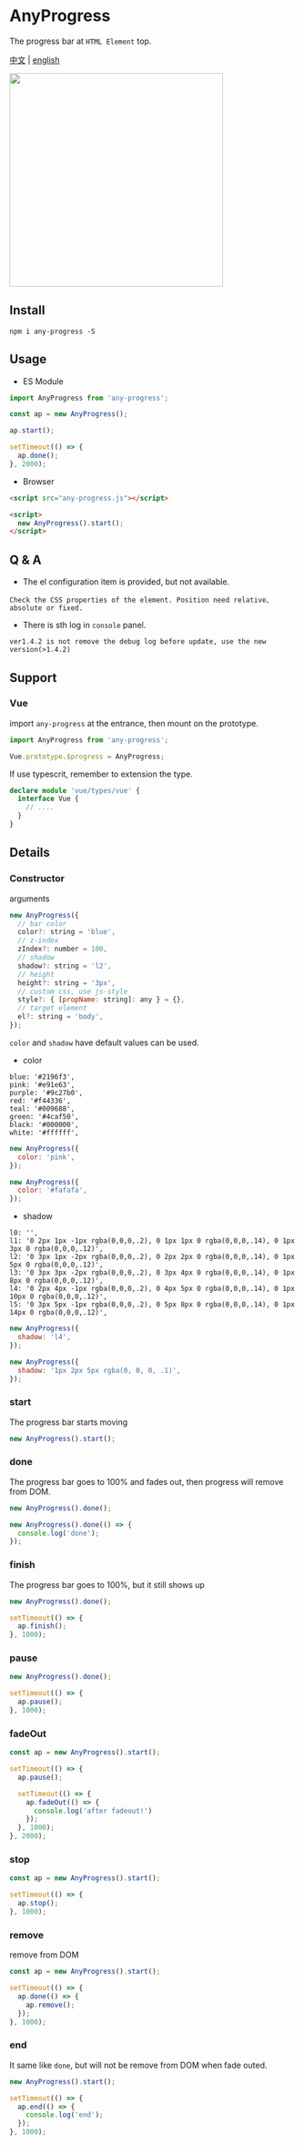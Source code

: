 # AnyProgress

The progress bar at `HTML Element` top.

[中文](/readme.md) | [english](/readme-en.md)

<img width="375" src="https://github.com/hiNISAL/any-progress/blob/master/public/preview.gif?raw=true" />

## Install

``` shell
npm i any-progress -S
```

## Usage

- ES Module

``` js
import AnyProgress from 'any-progress';

const ap = new AnyProgress();

ap.start();

setTimeout(() => {
  ap.done();
}, 2000);
```

- Browser

``` html
<script src="any-progress.js"></script>

<script>
  new AnyProgress().start();  
</script>
```

## Q & A

- The el configuration item is provided, but not available.

`Check the CSS properties of the element. Position need relative、absolute or fixed.`

- There is sth log in `console` panel.

`ver1.4.2 is not remove the debug log before update, use the new version(>1.4.2)`

## Support

### Vue

import `any-progress` at the entrance, then mount on the prototype.

``` js
import AnyProgress from 'any-progress';

Vue.prototype.$progress = AnyProgress;
```

If use typescrit, remember to extension the type.

``` ts
declare module 'vue/types/vue' {
  interface Vue {
    // ....
  }
}
```

## Details

### Constructor

arguments

``` js
new AnyProgress({
  // bar color
  color?: string = 'blue',
  // z-index
  zIndex?: number = 100,
  // shadow
  shadow?: string = 'l2',
  // height
  height?: string = '3px',
  // custom css, use js-style
  style?: { [propName: string]: any } = {},
  // target element
  el?: string = 'body',
});
```

`color` and `shadow` have default values can be used.

- color

``` shell
blue: '#2196f3',
pink: '#e91e63',
purple: '#9c27b0',
red: '#f44336',
teal: '#009688',
green: '#4caf50',
black: '#000000',
white: '#ffffff',
```

``` js
new AnyProgress({
  color: 'pink',
});

new AnyProgress({
  color: '#fafafa',
});
```

- shadow

``` shell
l0: '',
l1: '0 2px 1px -1px rgba(0,0,0,.2), 0 1px 1px 0 rgba(0,0,0,.14), 0 1px 3px 0 rgba(0,0,0,.12)',
l2: '0 3px 1px -2px rgba(0,0,0,.2), 0 2px 2px 0 rgba(0,0,0,.14), 0 1px 5px 0 rgba(0,0,0,.12)',
l3: '0 3px 3px -2px rgba(0,0,0,.2), 0 3px 4px 0 rgba(0,0,0,.14), 0 1px 8px 0 rgba(0,0,0,.12)',
l4: '0 2px 4px -1px rgba(0,0,0,.2), 0 4px 5px 0 rgba(0,0,0,.14), 0 1px 10px 0 rgba(0,0,0,.12)',
l5: '0 3px 5px -1px rgba(0,0,0,.2), 0 5px 8px 0 rgba(0,0,0,.14), 0 1px 14px 0 rgba(0,0,0,.12)',
```

``` js
new AnyProgress({
  shadow: 'l4',
});

new AnyProgress({
  shadow: '1px 2px 5px rgba(0, 0, 0, .1)',
});
```

### start

The progress bar starts moving

``` js
new AnyProgress().start();
```

### done

The progress bar goes to 100% and fades out, then progress will remove from DOM.

``` js
new AnyProgress().done();

new AnyProgress().done(() => {
  console.log('done');
});
```

### finish

The progress bar goes to 100%, but it still shows up

``` js
new AnyProgress().done();

setTimeout(() => {
  ap.finish();
}, 1000);
```

### pause

``` js
new AnyProgress().done();

setTimeout(() => {
  ap.pause();
}, 1000);
```

### fadeOut

``` js
const ap = new AnyProgress().start();

setTimeout(() => {
  ap.pause();

  setTimeout(() => {
    ap.fadeOut(() => {
      console.log('after fadeout!')
    });
  }, 1000);
}, 2000);
```

### stop

``` js
const ap = new AnyProgress().start();

setTimeout(() => {
  ap.stop();
}, 1000);
```

### remove

remove from DOM

``` js
const ap = new AnyProgress().start();

setTimeout(() => {
  ap.done(() => {
    ap.remove();
  });
}, 1000);
```

### end

It same like `done`, but will not be remove from DOM when fade outed.

``` js
new AnyProgress().start();

setTimeout(() => {
  ap.end(() => {
    console.log('end');
  });
}, 1000);
```
